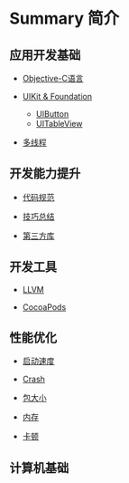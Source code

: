 # Summary 简介 

## 应用开发基础

* [Objective-C语言]()

* [UIKit & Foundation]()
	* [UIButton]()
	* [UITableView]()

* [多线程]()

## 开发能力提升

* [代码规范]()

* [技巧总结]()

* [第三方库]()

## 开发工具

* [LLVM]()

* [CocoaPods]()

## 性能优化

* [启动速度]()

* [Crash]()

* [包大小]()

* [内存]()

* [卡顿]()

## 计算机基础
